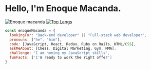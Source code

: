 # Hello, I'm Enoque Macanda.
![Enoque macanda](https://user-images.githubusercontent.com/76396858/201749672-5cac8520-ec93-4b5d-a137-b47fc502e5db.png) [![Top Langs](https://github-readme-stats.vercel.app/api/top-langs/?username=enoqueJonas)](https://github.com/anuraghazra/github-readme-stats)
```javascript
const enoqueMacanda = {
  lookingFor: "Back-end developer" || "Full-stack web developer",
  pronouns: ["he", "him"],
  code: [JavaScript, React, Redux, Ruby on Rails, HTML/CSS],
  askMeAbout: [Chess, Digital Marketing, Gym, MMA],
  challenge: "I am honing my JavaScript skills",
  funFacts: ['I'm ready to work the right offer']
}
```

